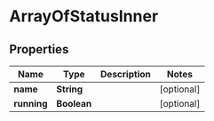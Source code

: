 # ArrayOfStatusInner

## Properties
Name | Type | Description | Notes
------------ | ------------- | ------------- | -------------
**name** | **String** |  |  [optional]
**running** | **Boolean** |  |  [optional]
